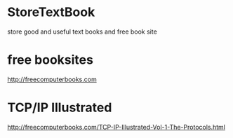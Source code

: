 # StoreTextBook
store good and useful text books and free book site
# free booksites
<http://freecomputerbooks.com>
# TCP/IP Illustrated 
<http://freecomputerbooks.com/TCP-IP-Illustrated-Vol-1-The-Protocols.html>
